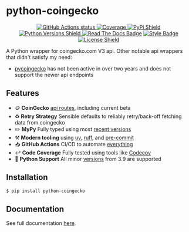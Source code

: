 # python-coingecko
<p align="center">
    <a href="https://github.com/nickatnight/python-coingecko/actions">
        <img alt="GitHub Actions status" src="https://github.com/nickatnight/python-coingecko/actions/workflows/main.yml/badge.svg">
    </a>
    <a href="https://codecov.io/gh/nickatnight/python-coingecko">
        <img alt="Coverage" src="https://codecov.io/gh/nickatnight/python-coingecko/branch/main/graph/badge.svg?token=I20H47UKRK"/>
    </a>
    <a href="https://pypi.org/project/python-coingecko/">
        <img alt="PyPi Shield" src="https://img.shields.io/pypi/v/python-coingecko">
    </a>
    <a href="https://www.python.org/downloads/">
        <img alt="Python Versions Shield" src="https://img.shields.io/badge/Python-3.9+-blue?logo=python&logoColor=white">
    </a>
    <a href="https://python-coingecko.readthedocs.io/en/stable/"><img alt="Read The Docs Badge" src="https://img.shields.io/readthedocs/python-coingecko"></a>
    <a href="https://github.com/psf/black"><img alt="Style Badge" src="https://img.shields.io/badge/code%20style-black-000000"></a>
    <a href="https://github.com/nickatnight/python-coingecko/blob/master/LICENSE">
        <img alt="License Shield" src="https://img.shields.io/github/license/nickatnight/python-coingecko">
    </a>
</p>
A Python wrapper for coingecko.com V3 api. Other notable api wrappers that didn't satisfy my need:

- [pycoingecko](https://github.com/man-c/pycoingecko) has not been active in over two years and does not support the newer api endpoints

## Features
- 🪙 **CoinGecko** [api routes](https://docs.coingecko.com/reference/introduction), including current beta
- ♻️ **Retry Strategy** Sensible defaults to reliably retry/back-off fetching data from coingecko
- ✏️ **MyPy** Fully typed using most [recent versions](https://mypy-lang.org/)
- ⚒️ **Modern tooling** using [uv](https://docs.astral.sh/uv/), [ruff](https://docs.astral.sh/ruff/), and [pre-commit](https://pre-commit.com/)
- 📥 **GitHub Actions** CI/CD to automate [everything](.github/workflows/main.yml)
- ↩️ **Code Coverage** Fully tested using tools like [Codecov](https://about.codecov.io/)
- 🐍 **Python Support** All minor [versions](https://www.python.org/downloads/) from 3.9 are supported

## Installation
```sh
$ pip install python-coingecko
```

## Documentation
See full documentation [here](https://python-coingecko.readthedocs.io/en/latest/).
